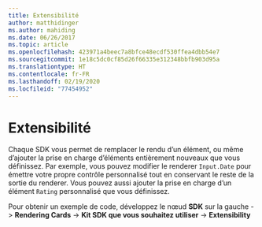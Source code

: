 ```yaml
---
title: Extensibilité
author: matthidinger
ms.author: mahiding
ms.date: 06/26/2017
ms.topic: article
ms.openlocfilehash: 423971a4beec7a8bfce48ecdf530ffea4dbb54e7
ms.sourcegitcommit: 1e18c5dc0cf85d26f66335e312348bbfb903d95a
ms.translationtype: HT
ms.contentlocale: fr-FR
ms.lasthandoff: 02/19/2020
ms.locfileid: "77454952"
---
```

# <a name="extensibility"></a>Extensibilité

Chaque SDK vous permet de remplacer le rendu d’un élément, ou même d’ajouter la prise en charge d’éléments entièrement nouveaux que vous définissez.  Par exemple, vous pouvez modifier le renderer `Input.Date` pour émettre votre propre contrôle personnalisé tout en conservant le reste de la sortie du renderer. Vous pouvez aussi ajouter la prise en charge d’un élément `Rating` personnalisé que vous définissez.

Pour obtenir un exemple de code, développez le nœud **SDK** sur la gauche -> **Rendering Cards** -> **Kit SDK que vous souhaitez utiliser** -> **Extensibility**
